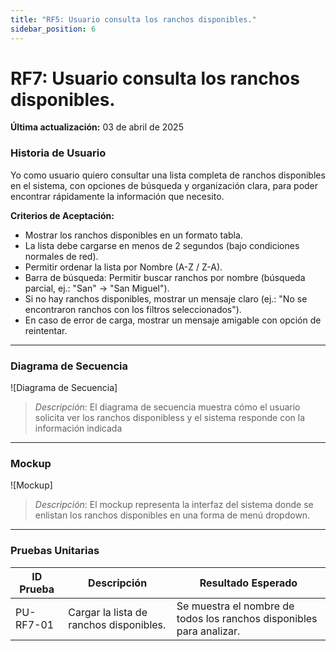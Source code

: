 ```yaml
---
title: "RF5: Usuario consulta los ranchos disponibles."  
sidebar_position: 6
---
```


# RF7: Usuario consulta los ranchos disponibles.

**Última actualización:** 03 de abril de 2025

### Historia de Usuario

Yo como usuario quiero consultar una lista completa de ranchos disponibles en el sistema, con opciones de búsqueda y organización clara, para poder encontrar rápidamente la información que necesito.

  **Criterios de Aceptación:**
  - Mostrar los ranchos disponibles en un formato tabla.
  - La lista debe cargarse en menos de 2 segundos (bajo condiciones normales de red).
  - Permitir ordenar la lista por Nombre (A-Z / Z-A).
  - Barra de búsqueda: Permitir buscar ranchos por nombre (búsqueda parcial, ej.: "San" → "San Miguel").
  - Si no hay ranchos disponibles, mostrar un mensaje claro (ej.: "No se encontraron ranchos con los filtros seleccionados").
  - En caso de error de carga, mostrar un mensaje amigable con opción de reintentar.

---

### Diagrama de Secuencia

![Diagrama de Secuencia] 

> *Descripción*: El diagrama de secuencia muestra cómo el usuario solicita ver los ranchos disponibless y el sistema responde con la información indicada
---

### Mockup

![Mockup]

> *Descripción*: El mockup representa la interfaz del sistema donde se enlistan los ranchos disponibles en una forma de menú dropdown.

---

### Pruebas Unitarias 
| ID Prueba | Descripción | Resultado Esperado |
|-----------|-------------|--------------------|
|PU-RF7-01|Cargar la lista de ranchos disponibles.|Se muestra el nombre de todos los ranchos disponibles para analizar.|
